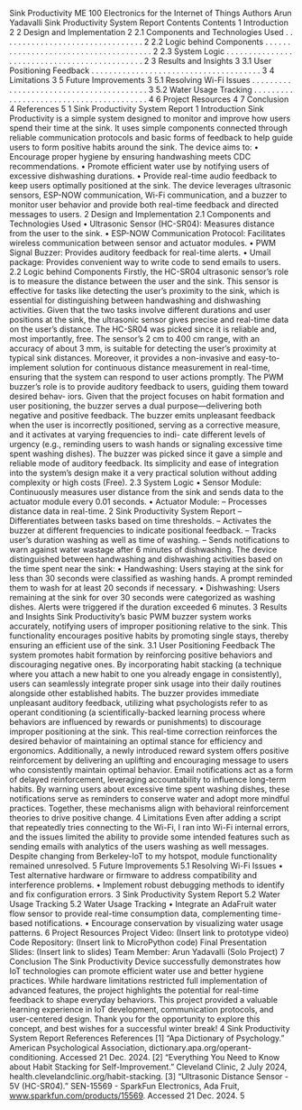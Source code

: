 Sink Productivity
ME 100 Electronics for the Internet of Things
Authors
Arun Yadavalli
Sink Productivity System Report Contents
Contents
1 Introduction 2
2 Design and Implementation 2
2.1 Components and Technologies Used . . . . . . . . . . . . . . . . . . . . . . . . . . . . . . . . 2
2.2 Logic behind Components . . . . . . . . . . . . . . . . . . . . . . . . . . . . . . . . . . . . . . 2
2.3 System Logic . . . . . . . . . . . . . . . . . . . . . . . . . . . . . . . . . . . . . . . . . . . . . 2
3 Results and Insights 3
3.1 User Positioning Feedback . . . . . . . . . . . . . . . . . . . . . . . . . . . . . . . . . . . . . . 3
4 Limitations 3
5 Future Improvements 3
5.1 Resolving Wi-Fi Issues . . . . . . . . . . . . . . . . . . . . . . . . . . . . . . . . . . . . . . . . 3
5.2 Water Usage Tracking . . . . . . . . . . . . . . . . . . . . . . . . . . . . . . . . . . . . . . . . 4
6 Project Resources 4
7 Conclusion 4
References 5
1
Sink Productivity System Report
1 Introduction
Sink Productivity is a simple system designed to monitor and improve how users spend their time at the sink.
It uses simple components connected through reliable communication protocols and basic forms of feedback
to help guide users to form positive habits around the sink.
The device aims to:
• Encourage proper hygiene by ensuring handwashing meets CDC recommendations.
• Promote efficient water use by notifying users of excessive dishwashing durations.
• Provide real-time audio feedback to keep users optimally positioned at the sink.
The device leverages ultrasonic sensors, ESP-NOW communication, Wi-Fi communication, and a buzzer
to monitor user behavior and provide both real-time feedback and directed messages to users.
2 Design and Implementation
2.1 Components and Technologies Used
• Ultrasonic Sensor (HC-SR04): Measures distance from the user to the sink.
• ESP-NOW Communication Protocol: Facilitates wireless communication between sensor and actuator
modules.
• PWM Signal Buzzer: Provides auditory feedback for real-time alerts.
• Umail package: Provides convenient way to write code to send emails to users.
2.2 Logic behind Components
Firstly, the HC-SR04 ultrasonic sensor’s role is to measure the distance between the user and the sink. This
sensor is effective for tasks like detecting the user’s proximity to the sink, which is essential for distinguishing
between handwashing and dishwashing activities. Given that the two tasks involve different durations and
user positions at the sink, the ultrasonic sensor gives precise and real-time data on the user’s distance.
The HC-SR04 was picked since it is reliable and, most importantly, free. The sensor’s 2 cm to 400 cm
range, with an accuracy of about 3 mm, is suitable for detecting the user’s proximity at typical sink distances.
Moreover, it provides a non-invasive and easy-to-implement solution for continuous distance measurement in
real-time, ensuring that the system can respond to user actions promptly.
The PWM buzzer’s role is to provide auditory feedback to users, guiding them toward desired behav-
iors. Given that the project focuses on habit formation and user positioning, the buzzer serves a dual
purpose—delivering both negative and positive feedback. The buzzer emits unpleasant feedback when the
user is incorrectly positioned, serving as a corrective measure, and it activates at varying frequencies to indi-
cate different levels of urgency (e.g., reminding users to wash hands or signaling excessive time spent washing
dishes).
The buzzer was picked since it gave a simple and reliable mode of auditory feedback. Its simplicity and
ease of integration into the system’s design make it a very practical solution without adding complexity or
high costs (Free).
2.3 System Logic
• Sensor Module: Continuously measures user distance from the sink and sends data to the actuator
module every 0.01 seconds.
• Actuator Module:
– Processes distance data in real-time.
2
Sink Productivity System Report
– Differentiates between tasks based on time thresholds.
– Activates the buzzer at different frequencies to indicate positional feedback.
– Tracks user’s duration washing as well as time of washing.
– Sends notifications to warn against water wastage after 6 minutes of dishwashing.
The device distinguished between handwashing and dishwashing activities based on the time spent near
the sink:
• Handwashing: Users staying at the sink for less than 30 seconds were classified as washing hands. A
prompt reminded them to wash for at least 20 seconds if necessary.
• Dishwashing: Users remaining at the sink for over 30 seconds were categorized as washing dishes. Alerts
were triggered if the duration exceeded 6 minutes.
3 Results and Insights
Sink Productivity’s basic PWM buzzer system works accurately, notifying users of improper positioning
relative to the sink. This functionality encourages positive habits by promoting single stays, thereby ensuring
an efficient use of the sink.
3.1 User Positioning Feedback
The system promotes habit formation by reinforcing positive behaviors and discouraging negative ones.
By incorporating habit stacking (a technique where you attach a new habit to one you already engage
in consistently), users can seamlessly integrate proper sink usage into their daily routines alongside other
established habits. The buzzer provides immediate unpleasant auditory feedback, utilizing what psychologists
refer to as operant conditioning (a scientifically-backed learning process where behaviors are influenced by
rewards or punishments) to discourage improper positioning at the sink. This real-time correction reinforces
the desired behavior of maintaining an optimal stance for efficiency and ergonomics. Additionally, a newly
introduced reward system offers positive reinforcement by delivering an uplifting and encouraging message to
users who consistently maintain optimal behavior. Email notifications act as a form of delayed reinforcement,
leveraging accountability to influence long-term habits. By warning users about excessive time spent washing
dishes, these notifications serve as reminders to conserve water and adopt more mindful practices. Together,
these mechanisms align with behavioral reinforcement theories to drive positive change.
4 Limitations
Even after adding a script that repeatedly tries connecting to the Wi-Fi, I ran into Wi-Fi internal errors, and
the issues limited the ability to provide some intended features such as sending emails with analytics of the
users washing as well messages. Despite changing from Berkeley-IoT to my hotspot, module functionality
remained unresolved.
5 Future Improvements
5.1 Resolving Wi-Fi Issues
• Test alternative hardware or firmware to address compatibility and interference problems.
• Implement robust debugging methods to identify and fix configuration errors.
3
Sink Productivity System Report 5.2 Water Usage Tracking
5.2 Water Usage Tracking
• Integrate an AdaFruit water flow sensor to provide real-time consumption data, complementing time-
based notifications.
• Encourage conservation by visualizing water usage patterns.
6 Project Resources
Project Video: (Insert link to prototype video)
Code Repository: (Insert link to MicroPython code)
Final Presentation Slides: (Insert link to slides)
Team Member: Arun Yadavalli (Solo Project)
7 Conclusion
The Sink Productivity Device successfully demonstrates how IoT technologies can promote efficient water
use and better hygiene practices. While hardware limitations restricted full implementation of advanced
features, the project highlights the potential for real-time feedback to shape everyday behaviors. This project
provided a valuable learning experience in IoT development, communication protocols, and user-centered
design. Thank you for the opportunity to explore this concept, and best wishes for a successful winter break!
4
Sink Productivity System Report References
References
[1] “Apa Dictionary of Psychology.” American Psychological Association, dictionary.apa.org/operant-
conditioning. Accessed 21 Dec. 2024.
[2] “Everything You Need to Know about Habit Stacking for Self-Improvement.” Cleveland Clinic, 2 July
2024, health.clevelandclinic.org/habit-stacking.
[3] “Ultrasonic Distance Sensor - 5V (HC-SR04).” SEN-15569 - SparkFun Electronics, Ada Fruit,
www.sparkfun.com/products/15569. Accessed 21 Dec. 2024.
5
